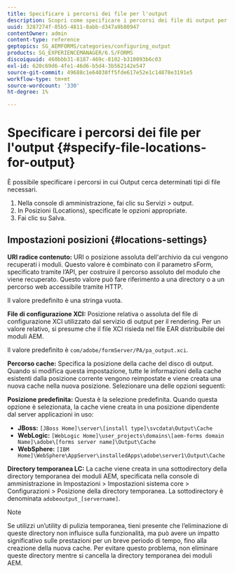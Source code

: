 ```yaml
---
title: Specificare i percorsi dei file per l'output
description: Scopri come specificare i percorsi dei file di output per alcuni tipi di file, ad esempio URI radice contenuto, File di configurazione XCI, Cache e Default.
uuid: 3287274f-85b5-4811-8abb-d347a9b80947
contentOwner: admin
content-type: reference
geptopics: SG_AEMFORMS/categories/configuring_output
products: SG_EXPERIENCEMANAGER/6.5/FORMS
discoiquuid: 460bbb31-8187-469c-8102-b310093b6c03
exl-id: 620c69d6-4fe1-46d6-b5d4-3b562142e547
source-git-commit: 49688c1e64038ff5fde617e52e1c14878e3191e5
workflow-type: tm+mt
source-wordcount: '330'
ht-degree: 1%

---
```


# Specificare i percorsi dei file per l&#39;output {#specify-file-locations-for-output}

È possibile specificare i percorsi in cui Output cerca determinati tipi di file necessari.

1. Nella console di amministrazione, fai clic su Servizi > output.
1. In Posizioni (Locations), specificate le opzioni appropriate.
1. Fai clic su Salva.

## Impostazioni posizioni {#locations-settings}

**URI radice contenuto:** URI o posizione assoluta dell&#39;archivio da cui vengono recuperati i moduli. Questo valore è combinato con il parametro sForm, specificato tramite l’API, per costruire il percorso assoluto del modulo che viene recuperato. Questo valore può fare riferimento a una directory o a un percorso web accessibile tramite HTTP.

Il valore predefinito è una stringa vuota.

**File di configurazione XCI:** Posizione relativa o assoluta del file di configurazione XCI utilizzato dal servizio di output per il rendering. Per un valore relativo, si presume che il file XCI risieda nel file EAR distribuibile dei moduli AEM.

Il valore predefinito è `com/adobe/formServer/PA/pa_output.xci`.

**Percorso cache:** Specifica la posizione della cache del disco di output. Quando si modifica questa impostazione, tutte le informazioni della cache esistenti dalla posizione corrente vengono reimpostate e viene creata una nuova cache nella nuova posizione. Selezionare una delle opzioni seguenti:

**Posizione predefinita:** Questa è la selezione predefinita. Quando questa opzione è selezionata, la cache viene creata in una posizione dipendente dal server applicazioni in uso:

* **JBoss:** `[JBoss Home]\server\[install type]\svcdata\Output\Cache`
* **WebLogic:** `[WebLogic Home]\user_projects\domains\[aem-forms domain Name]\adobe\[forms server name]\Output\Cache`
* **WebSphere:** `[IBM Home]\WebSphere\AppServer\installedApps\adobe\server1\Output\Cache`

**Directory temporanea LC:** La cache viene creata in una sottodirectory della directory temporanea dei moduli AEM, specificata nella console di amministrazione in Impostazioni > Impostazioni sistema core > Configurazioni > Posizione della directory temporanea. La sottodirectory è denominata `adobeoutput_[servername]`.

>[!NOTE]
>
>Se utilizzi un’utility di pulizia temporanea, tieni presente che l’eliminazione di queste directory non influisce sulla funzionalità, ma può avere un impatto significativo sulle prestazioni per un breve periodo di tempo, fino alla creazione della nuova cache. Per evitare questo problema, non eliminare queste directory mentre si cancella la directory temporanea dei moduli AEM.
